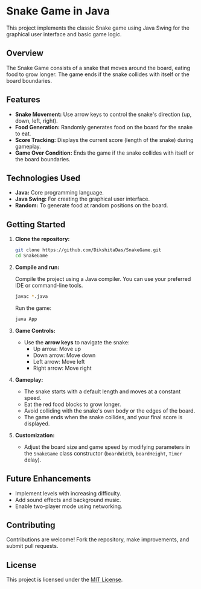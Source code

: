 # Snake Game in Java

This project implements the classic Snake game using Java Swing for the graphical user interface and basic game logic.

## Overview

The Snake Game consists of a snake that moves around the board, eating food to grow longer. The game ends if the snake collides with itself or the board boundaries.

## Features

- **Snake Movement:** Use arrow keys to control the snake's direction (up, down, left, right).
- **Food Generation:** Randomly generates food on the board for the snake to eat.
- **Score Tracking:** Displays the current score (length of the snake) during gameplay.
- **Game Over Condition:** Ends the game if the snake collides with itself or the board boundaries.

## Technologies Used

- **Java:** Core programming language.
- **Java Swing:** For creating the graphical user interface.
- **Random:** To generate food at random positions on the board.

## Getting Started

1. **Clone the repository:**

   ```bash
   git clone https://github.com/DikshitaDas/SnakeGame.git
   cd SnakeGame
   ```

2. **Compile and run:**

   Compile the project using a Java compiler. You can use your preferred IDE or command-line tools.

   ```bash
   javac *.java
   ```

   Run the game:

   ```bash
   java App
   ```

3. **Game Controls:**

   - Use the **arrow keys** to navigate the snake:
     - Up arrow: Move up
     - Down arrow: Move down
     - Left arrow: Move left
     - Right arrow: Move right

4. **Gameplay:**

   - The snake starts with a default length and moves at a constant speed.
   - Eat the red food blocks to grow longer.
   - Avoid colliding with the snake's own body or the edges of the board.
   - The game ends when the snake collides, and your final score is displayed.

5. **Customization:**

   - Adjust the board size and game speed by modifying parameters in the `SnakeGame` class constructor (`boardWidth`, `boardHeight`, `Timer` delay).

## Future Enhancements

- Implement levels with increasing difficulty.
- Add sound effects and background music.
- Enable two-player mode using networking.

## Contributing

Contributions are welcome! Fork the repository, make improvements, and submit pull requests.

## License

This project is licensed under the [MIT License](https://opensource.org/licenses/MIT).
